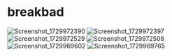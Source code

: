# breakbad

![Screenshot_1729972390](https://github.com/user-attachments/assets/2245cbb8-13b4-4633-90ce-fbbc51e5023a) ![Screenshot_1729972397](https://github.com/user-attachments/assets/b1c97304-f89a-4ed0-a663-769be2a9958e) ![Screenshot_1729972529](https://github.com/user-attachments/assets/2382ff26-f342-4b51-8218-0670516f1c61) ![Screenshot_1729972508](https://github.com/user-attachments/assets/9ee8d553-2b21-43dc-9de2-6453f1bba035) ![Screenshot_1729969602](https://github.com/user-attachments/assets/27848f34-4746-449c-8fa1-cd7236173154) ![Screenshot_1729969765](https://github.com/user-attachments/assets/04eb24fd-6ae3-4047-b809-31cd768e1453) 



